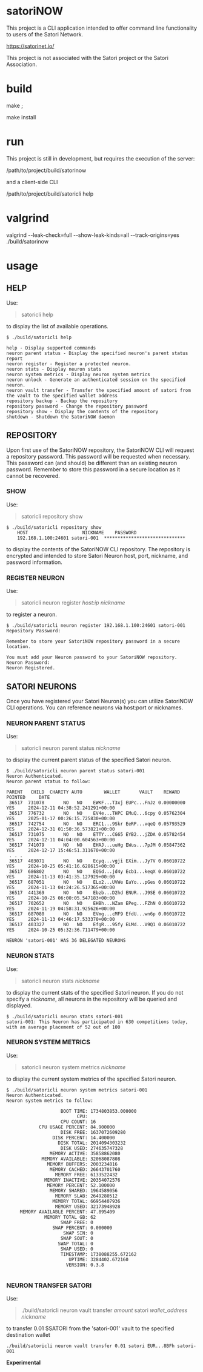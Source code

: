 # satoriNOW

This project is a CLI application intended to offer command line functionality to users of the Satori Network.

https://satorinet.io/

This project is not associated with the Satori project or the Satori Association.

# build

make ;

make install

# run

This project is still in development, but requires the execution of the server:

/path/to/project/build/satorinow

and a client-side CLI

/path/to/project/build/satoricli help

# valgrind

valgrind --leak-check=full --show-leak-kinds=all --track-origins=yes ./build/satorinow 

# usage

## HELP

Use:

> satoricli help

to display the list of available operations.

```
$ ./build/satoricli help

help - Display supported commands
neuron parent status - Display the specified neuron's parent status report
neuron register - Register a protected neuron.
neuron stats - Display neuron stats
neuron system metrics - Display neuron system metrics
neuron unlock - Generate an authenticated session on the specified neuron.
neuron vault transfer - Transfer the specified amount of satori from the vault to the specified wallet address
repository backup - Backup the repository
repository password - Change the repository password
repository show - Display the contents of the repository
shutdown - Shutdown the SatoriNOW daemon
```

## REPOSITORY

Upon first use of the SatoriNOW repository, the SatoriNOW CLI will request a repository password. This password will be
requested when necessary. This password can (and should) be different than an existing neuron password. Remember to store
this password in a secure location as it cannot be recovered.

### SHOW

Use:

> satoricli repository show

```
$ ./build/satoricli repository show
	HOST	                NICKNAME	PASSWORD
	192.168.1.100:24601	satori-001	******************************
```

to display the contents of the SatoriNOW CLI repository. The repository is encrypted and intended to store Satori Neuron
host, port, nickname, and password information.

### REGISTER NEURON

Use:

> satoricli neuron register _host:ip_ _nickname_

to register a neuron.

```
$ ./build/satoricli neuron register 192.168.1.100:24601 satori-001
Repository Password:

Remember to store your SatoriNOW repository password in a secure location.

You must add your Neuron password to your SatoriNOW repository.
Neuron Password:
Neuron Registered.
```

## SATORI NEURONS

Once you have registered your Satori Neuron(s) you can utilize SatoriNOW CLI operations. You can reference neurons via
host:port or nicknames.

### NEURON PARENT STATUS

Use:

> satoricli neuron parent status _nickname_

to display the current parent status of the specified Satori neuron.

```
$ ./build/satoricli neuron parent status satori-001
Neuron Authenticated.
Neuron parent status to follow:

PARENT	 CHILD	CHARITY	AUTO	    WALLET	     VAULT	  REWARD	POINTED		DATE
 36517	731078	     NO	  NO	EWKF...T3xj	EUPc...FnJz	0.00000000	    YES		2024-12-11 04:38:52.241291+00:00
 36517	776732	     NO	  NO	EV4e...THPC	EMuQ...6cpy	0.05762304	    YES		2025-01-17 00:26:15.725830+00:00
 36517	742754	     NO	  NO	ERC1...9Skr	EeRP...vqeQ	0.05793529	    YES		2024-12-31 01:50:36.573821+00:00
 36517	731075	     NO	  NO	ETTY...CG65	EYB2...jZDA	0.05782454	    YES		2024-12-11 04:04:00.604563+00:00
 36517	741079	     NO	  NO	EHAJ...uuHg	EWus...7pJM	0.05847362	    YES		2024-12-17 15:46:51.311670+00:00
 . . .
 36517	403071	     NO	  NO	Ecyq...vgji	EXim...Jy7V	0.06010722	    YES		2024-10-25 05:41:16.628615+00:00
 36517	686802	     NO	  NO	EQSd...jd4y	Ecb1...keqX	0.06010722	    YES		2024-11-13 03:41:35.127929+00:00
 36517	687051	     NO	  NO	ELo2...UVWe	EaYo...pGes	0.06010722	    YES		2024-11-13 04:24:26.517365+00:00
 36517	441369	     NO	  NO	Ebzb...D2hd	ENUR...J9SE	0.06010722	    YES		2024-10-25 06:00:05.547183+00:00
 36517	702652	     NO	  NO	EHBh...NZam	EPeg...FZhN	0.06010722	    YES		2024-11-19 04:58:31.925626+00:00
 36517	687080	     NO	  NO	EVmg...cMF9	EfdU...wn6p	0.06010722	    YES		2024-11-13 04:46:17.533370+00:00
 36517	403327	     NO	  NO	EfgR...95fy	ELMd...V9Q1	0.06010722	    YES		2024-10-25 05:32:36.711479+00:00

NEURON 'satori-001' HAS 36 DELEGATED NEURONS
```

### NEURON STATS

Use:

> satoricli neuron stats _nickname_

to display the current stats of the specified Satori neuron. If you do not specify a _nickname_, all neurons in the
repository will be queried and displayed.

```
$ ./build/satoricli neuron stats satori-001
satori-001: This Neuron has participated in 630 competitions today, with an average placement of 52 out of 100

```

### NEURON SYSTEM METRICS

Use:

> satoricli neuron system metrics _nickname_

to display the current system metrics of the specified Satori neuron.

```
$ ./build/satoricli neuron system metrics satori-001
Neuron Authenticated.
Neuron system metrics to follow:

	                BOOT TIME: 1734803853.000000
	                      CPU: 
	                CPU COUNT: 16
	        CPU USAGE PERCENT: 84.900000
	                DISK FREE: 1637072609280
	             DISK PERCENT: 14.400000
	               DISK TOTAL: 2014094303232
	                DISK USED: 274635747328
	            MEMORY ACTIVE: 35858862080
	         MEMORY AVAILABLE: 32068087808
	           MEMORY BUFFERS: 2003234816
	            MEMORY CACHED: 26643701760
	              MEMORY FREE: 6133522432
	          MEMORY INACTIVE: 20354072576
	           MEMORY PERCENT: 52.100000
	            MEMORY SHARED: 1964589056
	              MEMORY SLAB: 2649280512
	             MEMORY TOTAL: 66954407936
	              MEMORY USED: 32173948928
	 MEMORY AVAILABLE PERCENT: 47.895409
	          MEMORY TOTAL GB: 62
	                SWAP FREE: 0
	             SWAP PERCENT: 0.000000
	                 SWAP SIN: 0
	                SWAP SOUT: 0
	               SWAP TOTAL: 0
	                SWAP USED: 0
	                TIMESTAMP: 1738088255.672162
	                   UPTIME: 3284402.672160
	                  VERSION: 0.3.8


```

### NEURON TRANSFER SATORI

Use:

> ./build/satoricli neuron vault transfer _amount_ satori _wallet_address_ _nickname_

to transfer 0.01 $SATORI from the 'satori-001' vault to the specified destination wallet

```
./build/satoricli neuron vault transfer 0.01 satori EUR...8BFh satori-001

```

**Experimental**
